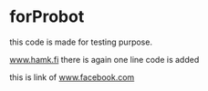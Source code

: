 # forProbot
this code is made for testing purpose. 


www.hamk.fi
there is again one line code is added 

this is link of www.facebook.com
